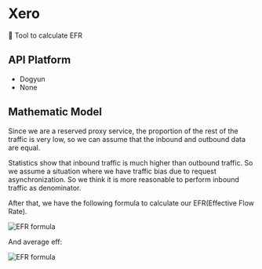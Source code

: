 # Xero

🔧 Tool to calculate EFR

## API Platform

- Dogyun
- None

## Mathematic Model

Since we are a reserved proxy service, the proportion of the rest of the traffic is very low, so we can assume that the inbound and outbound data are equal.

Statistics show that inbound traffic is much higher than outbound traffic. So we assume a situation where we have traffic bias due to request asynchronization. So we think it is more reasonable to perform inbound traffic as denominator.

After that, we have the following formula to calculate our EFR(Effective Flow Rate).

![EFR formula](https://latex.codecogs.com/svg.latex?\text{EFR}=\frac{N_\text{Outbound\\%20Transfer}}{N_\text{Inbound\\%20Transfer}})

And average eff:

![EFR formula](https://latex.codecogs.com/svg.latex?\overline{\text{EFR}}=\frac{\sum_{n=0}^{N_{\text{last}}-1}\text{EFR}_n}{N_\text{last}})
